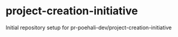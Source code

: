 # project-creation-initiative

Initial repository setup for pr-poehali-dev/project-creation-initiative